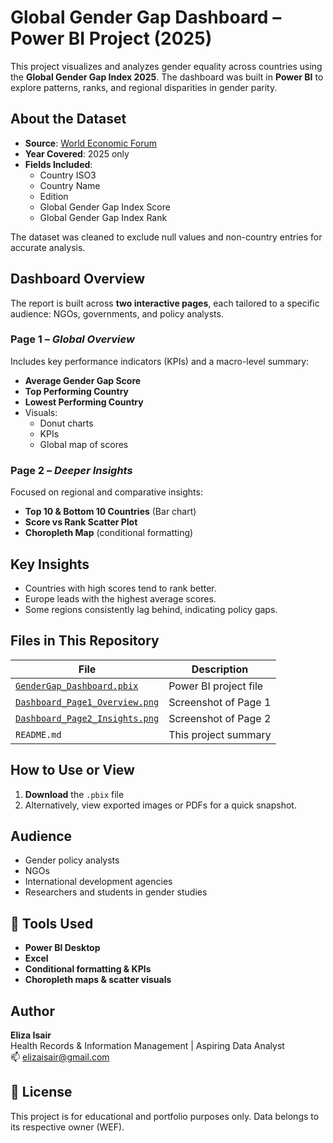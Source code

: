 # Global Gender Gap Dashboard – Power BI Project (2025)

This project visualizes and analyzes gender equality across countries using the **Global Gender Gap Index 2025**. The dashboard was built in **Power BI** to explore patterns, ranks, and regional disparities in gender parity.

## About the Dataset

- **Source**: [World Economic Forum](https://www.weforum.org/reports)
- **Year Covered**: 2025 only
- **Fields Included**:
  - Country ISO3
  - Country Name
  - Edition
  - Global Gender Gap Index Score
  - Global Gender Gap Index Rank

The dataset was cleaned to exclude null values and non-country entries for accurate analysis.

##  Dashboard Overview

The report is built across **two interactive pages**, each tailored to a specific audience: NGOs, governments, and policy analysts.

### Page 1 – *Global Overview*
Includes key performance indicators (KPIs) and a macro-level summary:
- **Average Gender Gap Score**
- **Top Performing Country**
- **Lowest Performing Country**
- Visuals:
  - Donut charts
  - KPIs
  - Global map of scores

### Page 2 – *Deeper Insights*
Focused on regional and comparative insights:
- **Top 10 & Bottom 10 Countries** (Bar chart)
- **Score vs Rank Scatter Plot**
- **Choropleth Map** (conditional formatting)


## Key Insights
- Countries with high scores tend to rank better.
- Europe leads with the highest average scores.
- Some regions consistently lag behind, indicating policy gaps.

## Files in This Repository
| File | Description |
|------|-------------|
| [`GenderGap_Dashboard.pbix`](https://github.com/Isair01/global-gender-gap-dashboard-2025/blob/main/Gender_Gap_Index_2025.pbix) | Power BI project file |
|[`Dashboard_Page1_Overview.png`](https://github.com/Isair01/global-gender-gap-dashboard-2025/blob/main/GenderGap_Dashboard_Page1_Overview.png.png) | Screenshot of Page 1 |
| [`Dashboard_Page2_Insights.png`](https://github.com/Isair01/global-gender-gap-dashboard-2025/blob/main/GenderGap_Dashboard_Page2_Insights.png.png) | Screenshot of Page 2 |
| `README.md` | This project summary |

## How to Use or View
1. **Download** the `.pbix` file
2. Alternatively, view exported images or PDFs for a quick snapshot.

## Audience
- Gender policy analysts
- NGOs
- International development agencies
- Researchers and students in gender studies

## 🧹 Tools Used
- **Power BI Desktop**
- **Excel** 
- **Conditional formatting & KPIs**
- **Choropleth maps & scatter visuals**

## Author

**Eliza Isair**  
Health Records & Information Management | Aspiring Data Analyst  
📫 [elizaisair@gmail.com](mailto:elizaisair@gmail.com)

## 📌 License

This project is for educational and portfolio purposes only. Data belongs to its respective owner (WEF).
